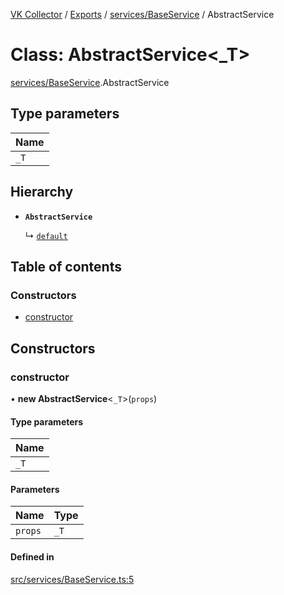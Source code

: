 [VK Collector](../README.md) / [Exports](../modules.md) / [services/BaseService](../modules/services_BaseService.md) / AbstractService

# Class: AbstractService<_T\>

[services/BaseService](../modules/services_BaseService.md).AbstractService

## Type parameters

| Name |
| :------ |
| `_T` |

## Hierarchy

- **`AbstractService`**

  ↳ [`default`](services_BaseService.default.md)

## Table of contents

### Constructors

- [constructor](services_BaseService.AbstractService.md#constructor)

## Constructors

### constructor

• **new AbstractService**<`_T`\>(`props`)

#### Type parameters

| Name |
| :------ |
| `_T` |

#### Parameters

| Name | Type |
| :------ | :------ |
| `props` | `_T` |

#### Defined in

[src/services/BaseService.ts:5](https://github.com/digitalchat-ru/digitalchat-vk-collector/blob/f91fa2b/src/services/BaseService.ts#L5)
